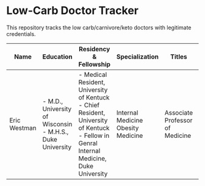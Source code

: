 # Low-Carb Doctor Tracker
This repository tracks the low carb/carnivore/keto doctors with legitimate credentials.

| Name | Education | Residency & Fellowship | Specialization | Titles | Practice | Country | Link |
| ------------- | ------------- | ------------- | ------------- | ------------- | ------------- | ------------- | ------------- |
| Eric Westman | - M.D., University of Wisconsin<br>- M.H.S., Duke University<br> | - Medical Resident, University of Kentuck<br>- Chief Resident, University of Kentuck<br>- Fellow in Genral Internal Medicine, Duke University | Internal Medicine<br>Obesity Medicine | Associate Professor of Medicine | Duke University | US | https://medicine.duke.edu/profile/eric-charles-westman |
